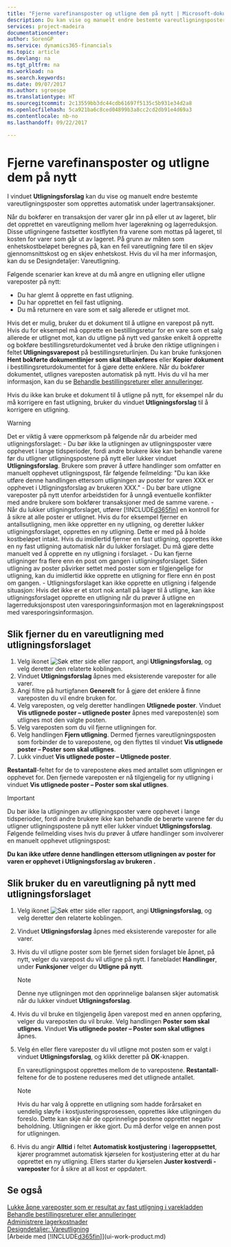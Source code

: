 ```yaml
---
title: "Fjerne varefinansposter og utligne dem på nytt | Microsoft-dokumentasjon"
description: Du kan vise og manuelt endre bestemte vareutligningsposter som opprettes automatisk under lagertransaksjoner.
services: project-madeira
documentationcenter: 
author: SorenGP
ms.service: dynamics365-financials
ms.topic: article
ms.devlang: na
ms.tgt_pltfrm: na
ms.workload: na
ms.search.keywords: 
ms.date: 09/07/2017
ms.author: sgroespe
ms.translationtype: HT
ms.sourcegitcommit: 2c13559bb3dc44cdb61697f5135c5b931e34d2a8
ms.openlocfilehash: 5ca921ba6c8ced04899b3a8cc2cd2db91e4d69a3
ms.contentlocale: nb-no
ms.lasthandoff: 09/22/2017

---
```

# <a name="how-to-remove-and-reapply-item-ledger-entries"></a>Fjerne varefinansposter og utligne dem på nytt
I vinduet **Utligningsforslag** kan du vise og manuelt endre bestemte vareutligningsposter som opprettes automatisk under lagertransaksjoner.  

Når du bokfører en transaksjon der varer går inn på eller ut av lageret, blir det opprettet en vareutligning mellom hver lagerøkning og lagerreduksjon. Disse utligningene fastsetter kostflyten fra varene som mottas på lageret, til kosten for varer som går ut av lageret. På grunn av måten som enhetskostbeløpet beregnes på, kan en feil vareutligning føre til en skjev gjennomsnittskost og en skjev enhetskost. Hvis du vil ha mer informasjon, kan du se Designdetaljer: Vareutligning.

Følgende scenarier kan kreve at du må angre en utligning eller utligne vareposter på nytt:

- Du har glemt å opprette en fast utligning.
- Du har opprettet en feil fast utligning.
- Du må returnere en vare som et salg allerede er utlignet mot.

Hvis det er mulig, bruker du et dokument til å utligne en varepost på nytt. Hvis du for eksempel må opprette en bestillingsretur for en vare som et salg allerede er utlignet mot, kan du utligne på nytt ved ganske enkelt å opprette og bokføre bestillingsreturdokumentet ved å bruke den riktige utligningen i feltet **Utligningsvarepost** på bestillingsreturlinjen. Du kan bruke funksjonen **Hent bokførte dokumentlinjer som skal tilbakeføres** eller **Kopier dokument** i bestillingsreturdokumentet for å gjøre dette enklere. Når du bokfører dokumentet, utlignes vareposten automatisk på nytt. Hvis du vil ha mer informasjon, kan du se [Behandle bestillingsreturer eller annulleringer](purchasing-how-process-purchase-returns-cancellations.md).

Hvis du ikke kan bruke et dokument til å utligne på nytt, for eksempel når du må korrigere en fast utligning, bruker du vinduet **Utligningsforslag** til å korrigere en utligning.

> [!Warning]  
> Det er viktig å være oppmerksom på følgende når du arbeider med utligningsforslaget:
    - Du bør ikke la utligningen av utligningsposter være opphevet i lange tidsperioder, fordi andre brukere ikke kan behandle varene før du utligner utligningspostene på nytt eller lukker vinduet **Utligningsforslag**. Brukere som prøver å utføre handlinger som omfatter en manuelt opphevet utligningspost, får følgende feilmelding: "Du kan ikke utføre denne handlingen ettersom utligningen av poster for varen XXX er opphevet i Utligningsforslag av brukeren XXX."
    - Du bør bare utligne vareposter på nytt utenfor arbeidstiden for å unngå eventuelle konflikter med andre brukere som bokfører transaksjoner med de samme varene.
    - Når du lukker utligningsforslaget, utfører [!INCLUDE[d365fin](includes/d365fin_md.md)] en kontroll for å sikre at alle poster er utlignet. Hvis du for eksempel fjerner en antallsutligning, men ikke oppretter en ny utligning, og deretter lukker utligningsforslaget, opprettes en ny utligning. Dette er med på å holde kostbeløpet intakt. Hvis du imidlertid fjerner en fast utligning, opprettes ikke en ny fast utligning automatisk når du lukker forslaget. Du må gjøre dette manuelt ved å opprette en ny utligning i forslaget.
    - Du kan fjerne utligninger fra flere enn én post om gangen i utligningsforslaget. Siden utligning av poster påvirker settet med poster som er tilgjengelige for utligning, kan du imidlertid ikke opprette en utligning for flere enn én post om gangen.
    - Utligningsforslaget kan ikke opprette en utligning i følgende situasjon: Hvis det ikke er et stort nok antall på lager til å utligne, kan ikke utligningsforslaget opprette en utligning når du prøver å utligne en lagerreduksjonspost uten varesporingsinformasjon mot en lagerøkningspost med varesporingsinformasjon.

## <a name="to-remove-an-item-application-by-using-the-application-worksheet"></a>Slik fjerner du en vareutligning med utligningsforslaget  
1.  Velg ikonet ![Søk etter side eller rapport](media/ui-search/search_small.png "Ikonet Søk etter side eller rapport"), angi **Utligningsforslag**, og velg deretter den relaterte koblingen.  
2.  Vinduet **Utligningsforslag** åpnes med eksisterende vareposter for alle varer.  
3.  Angi filtre på hurtigfanen **Generelt** for å gjøre det enklere å finne vareposten du vil endre bruken for.  
4.  Velg vareposten, og velg deretter handlingen **Utlignede poster**. Vinduet **Vis utlignede poster – utlignede poster** åpnes med vareposten(e) som utlignes mot den valgte posten.  
5.  Velg vareposten som du vil fjerne utligningen for.  
6.  Velg handlingen **Fjern utligning**. Dermed fjernes vareutligningsposten som forbinder de to varepostene, og den flyttes til vinduet **Vis utlignede poster – Poster som skal utlignes**.  
7.  Lukk vinduet **Vis utlignede poster – Utlignede poster**.  

 **Restantall**-feltet for de to varepostene økes med antallet som utligningen er opphevet for. Den fjernede vareposten er nå tilgjengelig for ny utligning i vinduet **Vis utlignede poster – Poster som skal utlignes**.  

> [!IMPORTANT]  
>  Du bør ikke la utligningen av utligningsposter være opphevet i lange tidsperioder, fordi andre brukere ikke kan behandle de berørte varene før du utligner utligningspostene på nytt eller lukker vinduet **Utligningsforslag**. Følgende feilmelding vises hvis du prøver å utføre handlinger som involverer en manuelt opphevet utligningspost:  
>   
>  **Du kan ikke utføre denne handlingen ettersom utligningen av poster for varen <item> er opphevet i Utligningsforslag av brukeren <user>.**  

## <a name="to-reapply-an-item-application-by-using-the-application-worksheet"></a>Slik bruker du en vareutligning på nytt med utligningsforslaget  
1.  Velg ikonet ![Søk etter side eller rapport](media/ui-search/search_small.png "Ikonet Søk etter side eller rapport"), angi **Utligningsforslag**, og velg deretter den relaterte koblingen.  
2.  Vinduet **Utligningsforslag** åpnes med eksisterende vareposter for alle varer.  
3.  Hvis du vil utligne poster som ble fjernet siden forslaget ble åpnet, på nytt, velger du varepost du vil utligne på nytt. I fanebladet **Handlinger**, under **Funksjoner** velger du **Utligne på nytt**.  

    > [!NOTE]  
    >  Denne nye utligningen mot den opprinnelige balansen skjer automatisk når du lukker vinduet **Utligningsforslag**.  
4.  Hvis du vil bruke en tilgjengelig åpen varepost med en annen oppføring, velger du vareposten du vil bruke. Velg handlingen **Poster som skal utlignes**. Vinduet **Vis utlignede poster – Poster som skal utlignes** åpnes.  
5.  Velg én eller flere vareposter du vil utligne mot posten som er valgt i vinduet **Utligningsforslag**, og klikk deretter på **OK**-knappen.  

     En vareutligningspost opprettes mellom de to varepostene. **Restantall**-feltene for de to postene reduseres med det utlignede antallet.  

    > [!NOTE]  
    >  Hvis du har valg å opprette en utligning som hadde forårsaket en uendelig sløyfe i kostjusteringsprosessen, opprettes ikke utligningen du foreslo. Dette kan skje når de opprinnelige postene opprettet negativ beholdning. Utligningen er ikke gjort. Du må derfor velge en annen post for utligningen.  
6.  Hvis du angir **Alltid** i feltet **Automatisk kostjustering** i **lageroppsettet**, kjører programmet automatisk kjørselen for kostjustering etter at du har opprettet en ny utligning. Ellers starter du kjørselen **Juster kostverdi - vareposter** for å sikre at all kost er oppdatert.  

## <a name="see-also"></a>Se også  
[Lukke åpne vareposter som er resultat av fast utligning i varekladden](finance-how-to-close-open-item-ledger-entries-resulting-from-fixed-application-in-the-item-journal.md)  
 [Behandle bestillingsreturer eller annulleringer](purchasing-how-process-purchase-returns-cancellations.md)  
 [Administrere lagerkostnader](finance-manage-inventory-costs.md)   
 [Designdetaljer: Vareutligning](design-details-item-application.md)  
 [Arbeide med [!INCLUDE[d365fin](includes/d365fin_md.md)]](ui-work-product.md)

